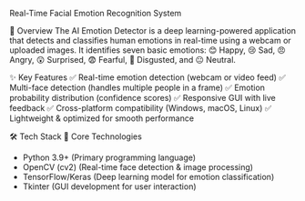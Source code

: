 Real-Time Facial Emotion Recognition System


📌 Overview
The AI Emotion Detector is a deep learning-powered application that detects and classifies human emotions in real-time using a webcam or uploaded images. It identifies seven basic emotions: 😊 Happy, 😢 Sad, 😠 Angry, 😲 Surprised, 😨 Fearful, 🤢 Disgusted, and 😐 Neutral.

✨ Key Features
✅ Real-time emotion detection (webcam or video feed)
✅ Multi-face detection (handles multiple people in a frame)
✅ Emotion probability distribution (confidence scores)
✅ Responsive GUI with live feedback
✅ Cross-platform compatibility (Windows, macOS, Linux)
✅ Lightweight & optimized for smooth performance


🛠 Tech Stack
🔹 Core Technologies

* Python 3.9+ (Primary programming language)
* OpenCV (cv2) (Real-time face detection & image processing)
* TensorFlow/Keras (Deep learning model for emotion classification)
* Tkinter (GUI development for user interaction)
